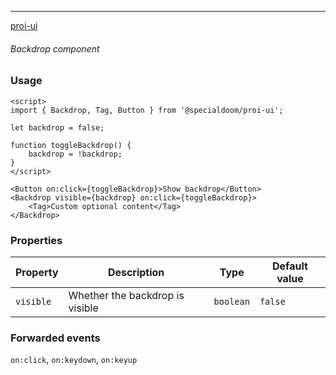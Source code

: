 ---

[proi-ui](https://github.com/specialdoom/proi-ui)

###### Backdrop component

### Usage

```sveltehtml
<script>
import { Backdrop, Tag, Button } from '@specialdoom/proi-ui';

let backdrop = false;

function toggleBackdrop() {
    backdrop = !backdrop;
}
</script>

<Button on:click={toggleBackdrop}>Show backdrop</Button>
<Backdrop visible={backdrop} on:click={toggleBackdrop}>
    <Tag>Custom optional content</Tag>
</Backdrop>
```

### Properties

| Property  | Description                     | Type      | Default value |
|-----------|---------------------------------|-----------|---------------|
| `visible` | Whether the backdrop is visible | `boolean` | `false`       |

### Forwarded events

`on:click`, `on:keydown`, `on:keyup`

